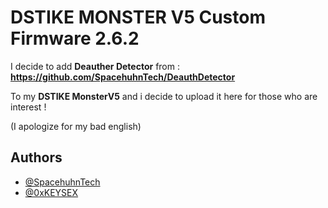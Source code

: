 
# DSTIKE MONSTER V5 Custom Firmware 2.6.2

I decide to add **Deauther Detector** from : **https://github.com/SpacehuhnTech/DeauthDetector**

To my **DSTIKE MonsterV5** and i decide to upload it here for those who are interest ! 

(I apologize for my bad english)

## Authors

- [@SpacehuhnTech](https://github.com/SpacehuhnTech)
- [@0xKEYSEX](https://github.com/0xKEYSEX)
